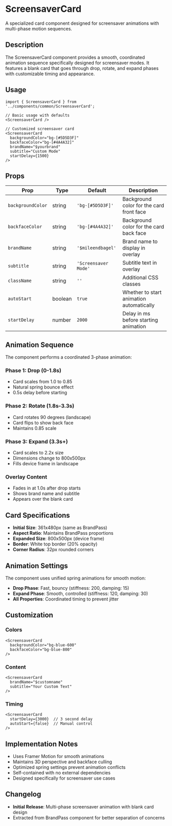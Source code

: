 # ScreensaverCard

A specialized card component designed for screensaver animations with multi-phase motion sequences.

## Description

The ScreensaverCard component provides a smooth, coordinated animation sequence specifically designed for screensaver modes. It features a blank card that goes through drop, rotate, and expand phases with customizable timing and appearance.

## Usage

```tsx
import { ScreensaverCard } from '../components/common/ScreensaverCard';

// Basic usage with defaults
<ScreensaverCard />

// Customized screensaver card
<ScreensaverCard 
  backgroundColor="bg-[#5D5D3F]"
  backfaceColor="bg-[#4A4A32]"
  brandName="$yourbrand"
  subtitle="Custom Mode"
  startDelay={1500}
/>
```

## Props

| Prop | Type | Default | Description |
|------|------|---------|-------------|
| `backgroundColor` | string | `'bg-[#5D5D3F]'` | Background color for the card front face |
| `backfaceColor` | string | `'bg-[#4A4A32]'` | Background color for the card back face |
| `brandName` | string | `'$mileendbagel'` | Brand name to display in overlay |
| `subtitle` | string | `'Screensaver Mode'` | Subtitle text in overlay |
| `className` | string | `''` | Additional CSS classes |
| `autoStart` | boolean | `true` | Whether to start animation automatically |
| `startDelay` | number | `2000` | Delay in ms before starting animation |

## Animation Sequence

The component performs a coordinated 3-phase animation:

### Phase 1: Drop (0-1.8s)
- Card scales from 1.0 to 0.85
- Natural spring bounce effect
- 0.5s delay before starting

### Phase 2: Rotate (1.8s-3.3s)  
- Card rotates 90 degrees (landscape)
- Card flips to show back face
- Maintains 0.85 scale

### Phase 3: Expand (3.3s+)
- Card scales to 2.2x size
- Dimensions change to 800x500px
- Fills device frame in landscape

### Overlay Content
- Fades in at 1.0s after drop starts
- Shows brand name and subtitle
- Appears over the blank card

## Card Specifications

- **Initial Size**: 361x480px (same as BrandPass)
- **Aspect Ratio**: Maintains BrandPass proportions
- **Expanded Size**: 800x500px (device frame)
- **Border**: White top border (20% opacity)
- **Corner Radius**: 32px rounded corners

## Animation Settings

The component uses unified spring animations for smooth motion:

- **Drop Phase**: Fast, bouncy (stiffness: 200, damping: 15)
- **Expand Phase**: Smooth, controlled (stiffness: 120, damping: 30)
- **All Properties**: Coordinated timing to prevent jitter

## Customization

### Colors
```tsx
<ScreensaverCard 
  backgroundColor="bg-blue-600"
  backfaceColor="bg-blue-800"
/>
```

### Content
```tsx
<ScreensaverCard 
  brandName="$customname"
  subtitle="Your Custom Text"
/>
```

### Timing
```tsx
<ScreensaverCard 
  startDelay={3000}  // 3 second delay
  autoStart={false}  // Manual control
/>
```

## Implementation Notes

- Uses Framer Motion for smooth animations
- Maintains 3D perspective and backface culling
- Optimized spring settings prevent animation conflicts
- Self-contained with no external dependencies
- Designed specifically for screensaver use cases

## Changelog

- **Initial Release**: Multi-phase screensaver animation with blank card design
- Extracted from BrandPass component for better separation of concerns 